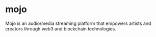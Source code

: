 # mojo
Mojo is an audio/media streaming platform that empowers artists and creators through web3 and blockchain technologies.
